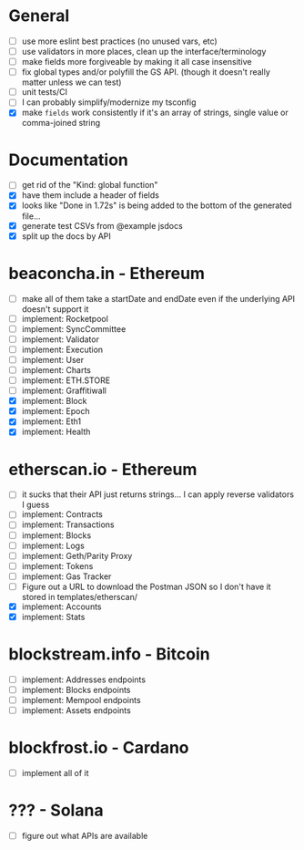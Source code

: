 # General
- [ ] use more eslint best practices (no unused vars, etc)
- [ ] use validators in more places, clean up the interface/terminology
- [ ] make fields more forgiveable by making it all case insensitive
- [ ] fix global types and/or polyfill the GS API.  (though it doesn't really matter unless we can test)
- [ ] unit tests/CI
- [ ] I can probably simplify/modernize my tsconfig
- [x] make `fields` work consistently if it's an array of strings, single value or comma-joined string 

# Documentation
- [ ] get rid of the "Kind: global function"
- [x] have them include a header of fields
- [x] looks like "Done in 1.72s" is being added to the bottom of the generated file...
- [x] generate test CSVs from @example jsdocs
- [x] split up the docs by API

# beaconcha.in - Ethereum
- [ ] make all of them take a startDate and endDate even if the underlying API doesn't support it
- [ ] implement: Rocketpool
- [ ] implement: SyncCommittee
- [ ] implement: Validator
- [ ] implement: Execution
- [ ] implement: User
- [ ] implement: Charts
- [ ] implement: ETH.STORE
- [ ] implement: Graffitiwall
- [x] implement: Block
- [x] implement: Epoch
- [x] implement: Eth1
- [x] implement: Health

# etherscan.io - Ethereum
- [ ] it sucks that their API just returns strings... I can apply reverse validators I guess
- [ ] implement: Contracts
- [ ] implement: Transactions
- [ ] implement: Blocks
- [ ] implement: Logs
- [ ] implement: Geth/Parity Proxy
- [ ] implement: Tokens
- [ ] implement: Gas Tracker
- [ ] Figure out a URL to download the Postman JSON so I don't have it stored in templates/etherscan/
- [x] implement: Accounts
- [x] implement: Stats

# blockstream.info - Bitcoin
- [ ] implement: Addresses endpoints
- [ ] implement: Blocks endpoints
- [ ] implement: Mempool endpoints
- [ ] implement: Assets endpoints

# blockfrost.io - Cardano
- [ ] implement all of it 

# ??? - Solana
- [ ] figure out what APIs are available
